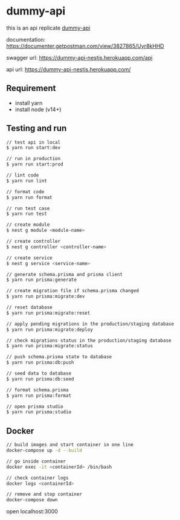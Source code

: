 # dummy-api

this is an api replicate [dummy-api](https://dummyapi.io/docs)

documentation: <https://documenter.getpostman.com/view/3827865/Uyr8kHHD>

swagger url: <https://dummy-api-nestjs.herokuapp.com/api>

api url: <https://dummy-api-nestjs.herokuapp.com/>

## Requirement

- install yarn
- install node (v14+)

## Testing and run

```zsh
// test api in local
$ yarn run start:dev

// run in production
$ yarn run start:prod

// lint code
$ yarn run lint

// format code
$ yarn run format

// run test case
$ yarn run test

// create module
$ nest g module <module-name>

// create controller
$ nest g controller <controller-name>

// create service
$ nest g service <service-name>

// generate schema.prisma and prisma client
$ yarn run prisma:generate

// create migration file if schema.prisma changed
$ yarn run prisma:migrate:dev

// reset database
$ yarn run prisma:migrate:reset

// apply pending migrations in the production/staging database
$ yarn run prisma:migrate:deploy

// check migrations status in the production/staging database
$ yarn run prisma:migrate:status

// push schema.prisma state to database
$ yarn run prisma:db:push

// seed data to database
$ yarn run prisma:db:seed

// format schema.prisma
$ yarn run prisma:format

// open prisma studio
$ yarn run prisma:studio
```

## Docker

```zsh
// build images and start container in one line
docker-compose up -d --build

// go inside container
docker exec -it <containerId> /bin/bash

// check container logs
docker logs <containerId>

// remove and stop container
docker-compose down
```

open localhost:3000

